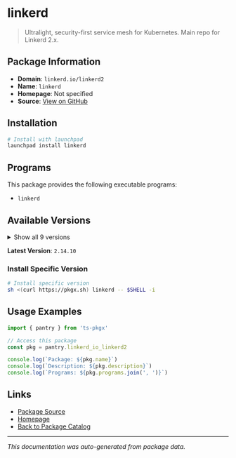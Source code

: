 # linkerd

> Ultralight, security-first service mesh for Kubernetes. Main repo for Linkerd 2.x.

## Package Information

- **Domain**: `linkerd.io/linkerd2`
- **Name**: `linkerd`
- **Homepage**: Not specified
- **Source**: [View on GitHub](https://github.com/pkgxdev/pantry/tree/main/projects/linkerd.io/linkerd2/package.yml)

## Installation

```bash
# Install with launchpad
launchpad install linkerd
```

## Programs

This package provides the following executable programs:

- `linkerd`

## Available Versions

<details>
<summary>Show all 9 versions</summary>

- `2.14.10`, `2.14.9`, `2.14.8`, `2.14.7`, `2.14.6`
- `2.14.5`, `2.14.4`, `2.14.3`, `2.14.2`

</details>

**Latest Version**: `2.14.10`

### Install Specific Version

```bash
# Install specific version
sh <(curl https://pkgx.sh) linkerd -- $SHELL -i
```

## Usage Examples

```typescript
import { pantry } from 'ts-pkgx'

// Access this package
const pkg = pantry.linkerd_io_linkerd2

console.log(`Package: ${pkg.name}`)
console.log(`Description: ${pkg.description}`)
console.log(`Programs: ${pkg.programs.join(', ')}`)
```

## Links

- [Package Source](https://github.com/pkgxdev/pantry/tree/main/projects/linkerd.io/linkerd2/package.yml)
- [Homepage](#)
- [Back to Package Catalog](../package-catalog.md)

---

*This documentation was auto-generated from package data.*
